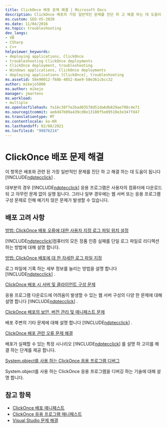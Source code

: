```yaml
---
title: ClickOnce 배포 문제 해결 | Microsoft Docs
description: ClickOnce 배포의 가장 일반적인 문제를 진단 하 고 해결 하는 데 도움이 되는이 문서를 사용 합니다.
ms.custom: SEO-VS-2020
ms.date: 11/04/2016
ms.topic: troubleshooting
dev_langs:
- VB
- CSharp
- C++
helpviewer_keywords:
- deploying applications, ClickOnce
- troubleshooting ClickOnce deployments
- ClickOnce deployment, troubleshooting
- Windows applications, ClickOnce deployments
- deploying applications [ClickOnce], troubleshooting
ms.assetid: 58e90012-f68b-4852-8ae9-58e361cbcc32
author: mikejo5000
ms.author: mikejo
manager: jmartens
ms.workload:
- multiple
ms.openlocfilehash: fa16c38f7e2bad03578d51da6db829ae708c4e71
ms.sourcegitcommit: ae6d47b09a439cd0e13180f5e89510e3e347fd47
ms.translationtype: MT
ms.contentlocale: ko-KR
ms.lasthandoff: 02/08/2021
ms.locfileid: "99876214"
---
```

# <a name="troubleshoot-clickonce-deployments"></a>ClickOnce 배포 문제 해결
이 항목은 배포와 관련 된 가장 일반적인 문제를 진단 하 고 해결 하는 데 도움이 됩니다 [!INCLUDE[ndptecclick](../deployment/includes/ndptecclick_md.md)] .

 대부분의 경우 [!INCLUDE[ndptecclick](../deployment/includes/ndptecclick_md.md)] 응용 프로그램은 사용자의 컴퓨터에 다운로드 되 고 아무런 문제 없이 실행 됩니다. 그러나 일부 경우에는 웹 서버 또는 응용 프로그램 구성 문제로 인해 예기치 않은 문제가 발생할 수 있습니다.

## <a name="deployment-considerations"></a>배포 고려 사항

 [방법: ClickOnce 배포 오류에 대한 사용자 지정 로그 파일 위치 설정](../deployment/how-to-set-a-custom-log-file-location-for-clickonce-deployment-errors.md)

 [!INCLUDE[ndptecclick](../deployment/includes/ndptecclick_md.md)]컴퓨터의 모든 정품 인증 실패를 단일 로그 파일로 리디렉션하는 방법에 대해 설명 합니다.

 [방법: ClickOnce 배포에 대 한 자세한 로그 파일 지정](../deployment/how-to-specify-verbose-log-files-for-clickonce-deployments.md)

 로그 파일에 기록 하는 세부 정보를 늘리는 방법을 설명 합니다 [!INCLUDE[ndptecclick](../deployment/includes/ndptecclick_md.md)] .

 [ClickOnce 배포 시 서버 및 클라이언트 구성 문제](../deployment/server-and-client-configuration-issues-in-clickonce-deployments.md)

 응용 프로그램 다운로드에 어려움이 발생할 수 있는 웹 서버 구성의 다양 한 문제에 대해 설명 합니다 [!INCLUDE[ndptecclick](../deployment/includes/ndptecclick_md.md)] .

 [ClickOnce 배포의 보안, 버전 관리 및 매니페스트 문제](../deployment/security-versioning-and-manifest-issues-in-clickonce-deployments.md)

 배포 주변의 기타 문제에 대해 설명 합니다 [!INCLUDE[ndptecclick](../deployment/includes/ndptecclick_md.md)] .

 [ClickOnce 배포 관련 오류 문제 해결](../deployment/troubleshooting-specific-errors-in-clickonce-deployments.md)

 배포가 실패할 수 있는 특정 시나리오 [!INCLUDE[ndptecclick](../deployment/includes/ndptecclick_md.md)] 를 설명 하 고이를 해결 하는 단계를 제공 합니다.

 [System.object를 사용 하는 ClickOnce 응용 프로그램 디버그](../deployment/debugging-clickonce-applications-that-use-system-deployment-application.md)

 System.object를 사용 하는 ClickOnce 응용 프로그램을 디버깅 하는 기술에 대해 설명 합니다.

## <a name="see-also"></a>참고 항목

- [ClickOnce 배포 매니페스트](../deployment/clickonce-deployment-manifest.md)
- [ClickOnce 응용 프로그램 매니페스트](../deployment/clickonce-application-manifest.md)
- [Visual Studio 문제 해결](/troubleshoot/visualstudio/welcome-visual-studio/)